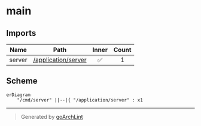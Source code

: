 # main

## Imports

|  Name  |                      Path                       | Inner | Count |
|:------:|:-----------------------------------------------:|:-----:|:-----:|
| server | [/application/server](../application/server.md) |  ✅   |   1   |

## Scheme

```mermaid
erDiagram
    "/cmd/server" ||--|{ "/application/server" : x1
```

---

> Generated by [goArchLint](https://github.com/gbh007/goarchlint)
